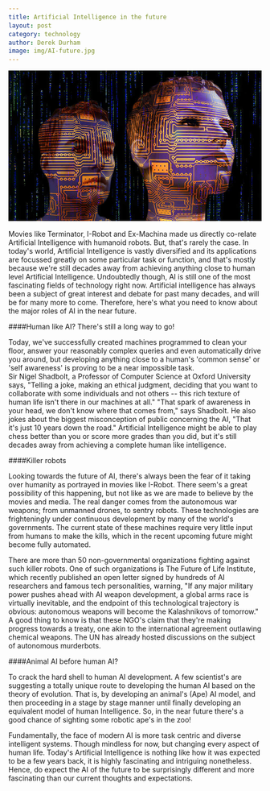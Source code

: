 ```yaml
---
title: Artificial Intelligence in the future
layout: post
category: technology
author: Derek Durham
image: img/AI-future.jpg
---
```


![Artificial intelligence](/img/AI-future2.jpg)
 
Movies like Terminator, I-Robot and Ex-Machina made us directly co-relate Artificial Intelligence with humanoid robots. But, that's rarely the case. In today's world, Artificial Intelligence is vastly diversified and its applications are focussed greatly on some particular task or function, and that's mostly because we're still decades away from achieving anything close to human level Artificial Intelligence. Undoubtedly though, AI is still one of the most fascinating fields of technology right now. 
Artificial intelligence has always been a subject of great interest and debate for past many decades, and will be for many more to come. Therefore, here's what you need to know about the major roles of AI in the near future. 
 
####Human like AI? There's still a long way to go! 
 
Today, we've successfully created machines programmed to clean your floor, answer your reasonably complex queries and even automatically drive you around, but developing anything close to a human's 'common sense' or 'self awareness' is proving to be a near impossible task.  
Sir Nigel Shadbolt, a Professor of Computer Science at Oxford University says, "Telling a joke, making an ethical judgment, deciding that you want to collaborate with some individuals and not others -- this rich texture of human life isn't there in our machines at all." "That spark of awareness in your head, we don't know where that comes from," says Shadbolt. He also jokes about the biggest misconception of public concerning the AI, "That it's just 10 years down the road." 
Artificial Intelligence might be able to play chess better than you or score more grades than you did, but it's still decades away from achieving a complete human like intelligence.  
 
####Killer robots 
 
Looking towards the future of AI, there's always been the fear of it taking over humanity as portrayed in movies like I-Robot. There seem's a great possibility of this happening, but not like as we are made to believe by the movies and media. The real danger comes from the autonomous war weapons; from unmanned drones, to sentry robots. These technologies are frighteningly under continuous development by many of the world's governments. The current state of these machines require very little input from humans to make the kills, which in the recent upcoming future might become fully automated.  
 
There are more than 50 non-governmental organizations fighting against such killer robots. One of such organizations is The Future of Life Institute, which recently published an open letter signed by hundreds of AI researchers and famous tech personalities, warning, "If any major military power pushes ahead with AI weapon development, a global arms race is virtually inevitable, and the endpoint of this technological trajectory is obvious: autonomous weapons will become the Kalashnikovs of tomorrow." A good thing to know is that these NGO's claim that they're making progress towards a treaty, one akin to the international agreement outlawing chemical weapons. The UN has already hosted discussions on the subject of autonomous murderbots. 
 
####Animal AI before human AI? 
 
To crack the hard shell to human AI development. A few scientist's are suggesting a totally unique route to developing the human AI based on the theory of evolution. That is, by developing an animal's (Ape) AI model, and then proceeding in a stage by stage manner until finally developing an equivalent model of human Intelligence. 
So, in the near future there's a good chance of sighting some robotic ape's in the zoo!  
 
 
Fundamentally, the face of modern AI is more task centric and diverse intelligent systems. Though mindless for now, but changing every aspect of human life. Today's Artificial Intelligence is nothing like how it was expected to be a few years back, it is highly fascinating and intriguing nonetheless. Hence, do expect the AI of the future to be surprisingly different and more fascinating than our current thoughts and expectations. 
 